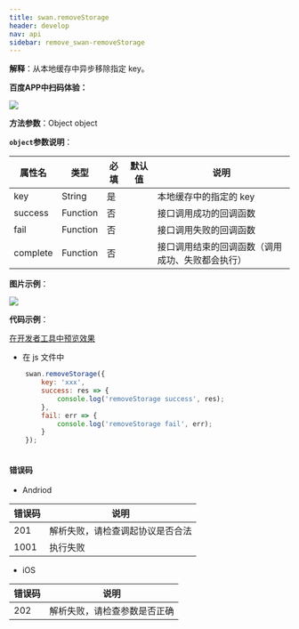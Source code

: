 ```yaml
---
title: swan.removeStorage
header: develop
nav: api
sidebar: remove_swan-removeStorage
---
```


 


**解释**：从本地缓存中异步移除指定 key。

**百度APP中扫码体验：**

<img src="https://b.bdstatic.com/miniapp/assets/images/doc_demo/fragment_removeStorage.png"  class="demo-qrcode-image" />

**方法参数**：Object object

**`object`参数说明**：

|属性名 |类型  |必填 | 默认值 |说明|
|---- | ---- | ---- | ----|----|
|key |String  |是  | | 本地缓存中的指定的 key|
|success |Function  |  否  | | 接口调用成功的回调函数|
|fail |   Function  |  否  | |  接口调用失败的回调函数|
|complete  |  Function  |  否  | | 接口调用结束的回调函数（调用成功、失败都会执行）|

**图片示例**：

<div class="m-doc-custom-examples">
    <div class="m-doc-custom-examples-correct">
        <img src="https://b.bdstatic.com/miniapp/images/removekey.gif">
    </div>
    <div class="m-doc-custom-examples-correct">
        <img src=" ">
    </div>
    <div class="m-doc-custom-examples-correct">
        <img src=" ">
    </div>     
</div>

**代码示例**：


<a href="swanide://fragment/f207f3e068fe5be65a44064b8e62038f1573635193397" title="在开发者工具中预览效果" target="_self">在开发者工具中预览效果</a>

* 在 js 文件中

```js
    swan.removeStorage({
        key: 'xxx',
        success: res => {
            console.log('removeStorage success', res);
        },
        fail: err => {
            console.log('removeStorage fail', err);
        }
    });
   
```



#### 错误码
* Andriod

|错误码|说明|
|--|--|
|201|解析失败，请检查调起协议是否合法|
|1001|执行失败|

* iOS

|错误码|说明|
|--|--|
|202|解析失败，请检查参数是否正确  |

